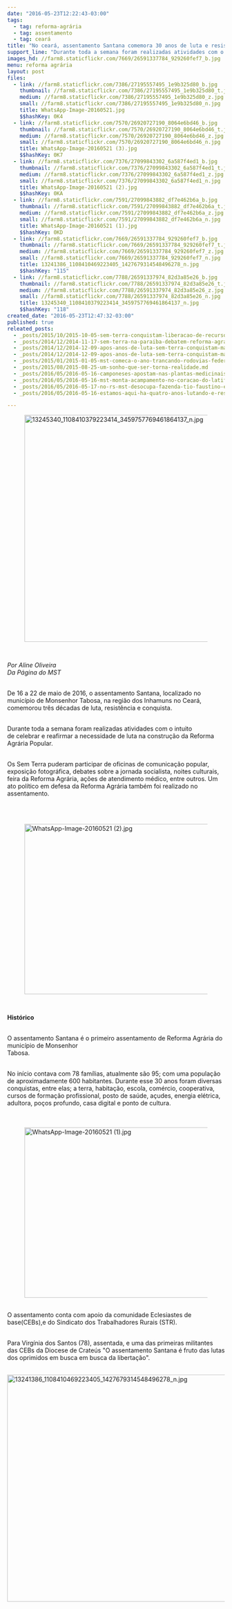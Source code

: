 ```yaml
---
date: "2016-05-23T12:22:43-03:00"
tags:
  - tag: reforma-agrária
  - tag: assentamento
  - tag: ceará
title: "No ceará, assentamento Santana comemora 30 anos de luta e resistência"
support_line: "Durante toda a semana foram realizadas atividades com o intuito de celebrar e reafirmar a necessidade de luta na construção da Reforma Agrária Popular.\n"
images_hd: //farm8.staticflickr.com/7669/26591337784_929260fef7_b.jpg
menu: reforma agrária
layout: post
files:
  - link: //farm8.staticflickr.com/7386/27195557495_1e9b325d80_b.jpg
    thumbnail: //farm8.staticflickr.com/7386/27195557495_1e9b325d80_t.jpg
    medium: //farm8.staticflickr.com/7386/27195557495_1e9b325d80_z.jpg
    small: //farm8.staticflickr.com/7386/27195557495_1e9b325d80_n.jpg
    title: WhatsApp-Image-20160521.jpg
    $$hashKey: 0K4
  - link: //farm8.staticflickr.com/7570/26920727190_8064e6bd46_b.jpg
    thumbnail: //farm8.staticflickr.com/7570/26920727190_8064e6bd46_t.jpg
    medium: //farm8.staticflickr.com/7570/26920727190_8064e6bd46_z.jpg
    small: //farm8.staticflickr.com/7570/26920727190_8064e6bd46_n.jpg
    title: WhatsApp-Image-20160521 (3).jpg
    $$hashKey: 0K7
  - link: //farm8.staticflickr.com/7376/27099843302_6a587f4ed1_b.jpg
    thumbnail: //farm8.staticflickr.com/7376/27099843302_6a587f4ed1_t.jpg
    medium: //farm8.staticflickr.com/7376/27099843302_6a587f4ed1_z.jpg
    small: //farm8.staticflickr.com/7376/27099843302_6a587f4ed1_n.jpg
    title: WhatsApp-Image-20160521 (2).jpg
    $$hashKey: 0KA
  - link: //farm8.staticflickr.com/7591/27099843882_df7e462b6a_b.jpg
    thumbnail: //farm8.staticflickr.com/7591/27099843882_df7e462b6a_t.jpg
    medium: //farm8.staticflickr.com/7591/27099843882_df7e462b6a_z.jpg
    small: //farm8.staticflickr.com/7591/27099843882_df7e462b6a_n.jpg
    title: WhatsApp-Image-20160521 (1).jpg
    $$hashKey: 0KD
  - link: //farm8.staticflickr.com/7669/26591337784_929260fef7_b.jpg
    thumbnail: //farm8.staticflickr.com/7669/26591337784_929260fef7_t.jpg
    medium: //farm8.staticflickr.com/7669/26591337784_929260fef7_z.jpg
    small: //farm8.staticflickr.com/7669/26591337784_929260fef7_n.jpg
    title: 13241386_1108410469223405_1427679314548496278_n.jpg
    $$hashKey: "115"
  - link: //farm8.staticflickr.com/7788/26591337974_82d3a85e26_b.jpg
    thumbnail: //farm8.staticflickr.com/7788/26591337974_82d3a85e26_t.jpg
    medium: //farm8.staticflickr.com/7788/26591337974_82d3a85e26_z.jpg
    small: //farm8.staticflickr.com/7788/26591337974_82d3a85e26_n.jpg
    title: 13245340_1108410379223414_3459757769461864137_n.jpg
    $$hashKey: "118"
created_date: "2016-05-23T12:47:32-03:00"
published: true
releated_posts:
  - _posts/2015/10/2015-10-05-sem-terra-conquistam-liberacao-de-recursos-mato-grosso-do-sul.md
  - _posts/2014/12/2014-11-17-sem-terra-na-paraiba-debatem-reforma-agraria-popular-em-encontro.md
  - _posts/2014/12/2014-12-09-apos-anos-de-luta-sem-terra-conquistam-maquinario-no-ms.md
  - _posts/2014/12/2014-12-09-apos-anos-de-luta-sem-terra-conquistam-maquinario-no-ms.md-e
  - _posts/2015/01/2015-01-05-mst-comeca-o-ano-trancando-rodovias-federais-no-mato-grosso-do-sul.md
  - _posts/2015/08/2015-08-25-um-sonho-que-ser-torna-realidade.md
  - _posts/2016/05/2016-05-16-camponeses-apostam-nas-plantas-medicinais-para-prevenir-doencas-respiratorias.md
  - _posts/2016/05/2016-05-16-mst-monta-acampamento-no-coracao-do-latifundio-gaucho.md
  - _posts/2016/05/2016-05-17-no-rs-mst-desocupa-fazenda-tio-faustino-em-eldorado-do-sul.md
  - _posts/2016/05/2016-05-16-estamos-aqui-ha-quatro-anos-lutando-e-resistindo-e-daqui-nao-sairemos.md

---
```

<figure class="image"><img alt="13245340_1108410379223414_3459757769461864137_n.jpg" height="525" src="//farm8.staticflickr.com/7788/26591337974_82d3a85e26_b.jpg" width="700" />
<figcaption></figcaption>
</figure>

<p>&nbsp;</p>

<p><em>Por Aline Oliveira&nbsp;<br />
Da P&aacute;gina do MST</em></p>

<p><br />
De 16 a 22 de maio de 2016, o assentamento Santana, localizado no munic&iacute;pio de Monsenhor Tabosa, na regi&atilde;o dos Inhamuns no Cear&aacute;, comemorou tr&ecirc;s d&eacute;cadas&nbsp;de luta,&nbsp;resist&ecirc;ncia&nbsp;e conquista.</p>

<p><br />
Durante toda a semana foram realizadas atividades com&nbsp;o intuito de&nbsp;celebrar&nbsp;e reafirmar a necessidade de&nbsp;luta na constru&ccedil;&atilde;o da Reforma Agr&aacute;ria Popular.</p>

<p><br />
Os Sem Terra puderam participar de&nbsp;oficinas de comunica&ccedil;&atilde;o&nbsp;popular, exposi&ccedil;&atilde;o fotogr&aacute;fica, debates sobre a&nbsp;jornada socialista, noites culturais, feira da Reforma Agr&aacute;ria, a&ccedil;&otilde;es de atendimento m&eacute;dico, entre outros. Um ato pol&iacute;tico em defesa da Reforma Agr&aacute;ria tamb&eacute;m foi realizado no assentamento.</p>

<p><br />
&nbsp;</p>

<figure class="image"><img alt="WhatsApp-Image-20160521 (2).jpg" height="394" src="//farm8.staticflickr.com/7376/27099843302_6a587f4ed1_b.jpg" width="700" />
<figcaption></figcaption>
</figure>

<p>&nbsp;</p>

<p><strong>Hist&oacute;rico</strong></p>

<p><br />
O assentamento Santana &eacute; o primeiro assentamento de Reforma Agr&aacute;ria do munic&iacute;pio de Monsenhor<br />
Tabosa.</p>

<p><br />
No in&iacute;cio contava com 78 fam&iacute;lias, atualmente s&atilde;o 95;&nbsp;com uma popula&ccedil;&atilde;o de aproximadamente 600 habitantes. Durante esse 30 anos foram diversas conquistas, entre elas; a terra, habita&ccedil;&atilde;o, escola, com&eacute;rcio, cooperativa, cursos de forma&ccedil;&atilde;o profissional, posto de sa&uacute;de, a&ccedil;udes, energia el&eacute;trica, adultora, po&ccedil;os profundo, casa digital e&nbsp;ponto de cultura.<br />
<br />
&nbsp;</p>

<figure class="image"><img alt="WhatsApp-Image-20160521 (1).jpg" height="394" src="//farm8.staticflickr.com/7591/27099843882_df7e462b6a_b.jpg" width="700" />
<figcaption></figcaption>
</figure>

<p><br />
O assentamento conta com apoio&nbsp;da comunidade&nbsp;Eclesiastes de base(CEBs),e do Sindicato dos Trabalhadores Rurais (STR).</p>

<p><br />
Para Virg&iacute;nia dos Santos (78), assentada, e uma das primeiras militantes das CEBs da Diocese de Crate&uacute;s &quot;O&nbsp;assentamento Santana &eacute; fruto das lutas dos oprimidos em busca em busca da liberta&ccedil;&atilde;o&quot;.</p>

<p><br />
<img alt="13241386_1108410469223405_1427679314548496278_n.jpg" height="525" src="//farm8.staticflickr.com/7669/26591337784_929260fef7_b.jpg" width="700" /></p>
